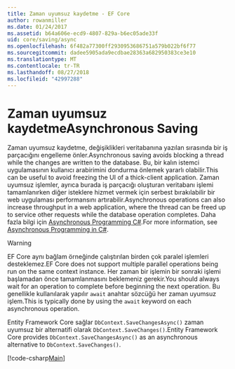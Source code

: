 ```yaml
---
title: Zaman uyumsuz kaydetme - EF Core
author: rowanmiller
ms.date: 01/24/2017
ms.assetid: b64a606e-ecd9-4807-829a-b6ec05ade33f
uid: core/saving/async
ms.openlocfilehash: 6f482a77300ff2930953686751a579b022bf6f77
ms.sourcegitcommit: dadee5905ada9ecdbae28363a682950383ce3e10
ms.translationtype: MT
ms.contentlocale: tr-TR
ms.lasthandoff: 08/27/2018
ms.locfileid: "42997288"
---
```

# <a name="asynchronous-saving"></a><span data-ttu-id="6ca86-102">Zaman uyumsuz kaydetme</span><span class="sxs-lookup"><span data-stu-id="6ca86-102">Asynchronous Saving</span></span>

<span data-ttu-id="6ca86-103">Zaman uyumsuz kaydetme, değişiklikleri veritabanına yazılan sırasında bir iş parçacığını engelleme önler.</span><span class="sxs-lookup"><span data-stu-id="6ca86-103">Asynchronous saving avoids blocking a thread while the changes are written to the database.</span></span> <span data-ttu-id="6ca86-104">Bu, bir kalın istemci uygulamasının kullanıcı arabirimini dondurma önlemek yararlı olabilir.</span><span class="sxs-lookup"><span data-stu-id="6ca86-104">This can be useful to avoid freezing the UI of a thick-client application.</span></span> <span data-ttu-id="6ca86-105">Zaman uyumsuz işlemler, ayrıca burada iş parçacığı oluşturan veritabanı işlemi tamamlanırken diğer isteklere hizmet vermek için serbest bırakılabilir bir web uygulaması performansını artırabilir.</span><span class="sxs-lookup"><span data-stu-id="6ca86-105">Asynchronous operations can also increase throughput in a web application, where the thread can be freed up to service other requests while the database operation completes.</span></span> <span data-ttu-id="6ca86-106">Daha fazla bilgi için [Asynchronous Programming C#](https://docs.microsoft.com/dotnet/csharp/async).</span><span class="sxs-lookup"><span data-stu-id="6ca86-106">For more information, see [Asynchronous Programming in C#](https://docs.microsoft.com/dotnet/csharp/async).</span></span>

> [!WARNING]  
> <span data-ttu-id="6ca86-107">EF Core aynı bağlam örneğinde çalıştırılan birden çok paralel işlemleri desteklemez.</span><span class="sxs-lookup"><span data-stu-id="6ca86-107">EF Core does not support multiple parallel operations being run on the same context instance.</span></span> <span data-ttu-id="6ca86-108">Her zaman bir işlemin bir sonraki işlemi başlamadan önce tamamlanmasını beklemeniz gerekir.</span><span class="sxs-lookup"><span data-stu-id="6ca86-108">You should always wait for an operation to complete before beginning the next operation.</span></span> <span data-ttu-id="6ca86-109">Bu genellikle kullanılarak yapılır `await` anahtar sözcüğü her zaman uyumsuz işlem.</span><span class="sxs-lookup"><span data-stu-id="6ca86-109">This is typically done by using the `await` keyword on each asynchronous operation.</span></span>

<span data-ttu-id="6ca86-110">Entity Framework Core sağlar `DbContext.SaveChangesAsync()` zaman uyumsuz bir alternatifi olarak `DbContext.SaveChanges()`.</span><span class="sxs-lookup"><span data-stu-id="6ca86-110">Entity Framework Core provides `DbContext.SaveChangesAsync()` as an asynchronous alternative to `DbContext.SaveChanges()`.</span></span>

[!code-csharp[Main](../../../samples/core/Saving/Saving/Async/Sample.cs#Sample)]
